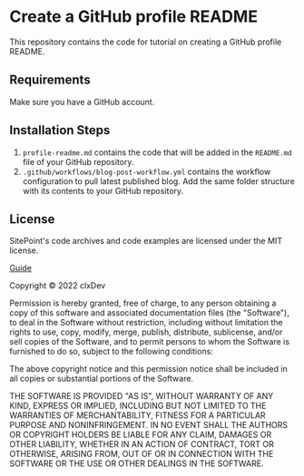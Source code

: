 # Create a GitHub profile README

This repository contains the code for tutorial on creating a GitHub profile README.

## Requirements
Make sure you have a GitHub account.

## Installation Steps

1. `profile-readme.md` contains the code that will be added in the `README.md` file of your GitHub repository.
2. `.github/workflows/blog-post-workflow.yml` contains the workflow configuration to pull latest published blog. Add the same folder structure with its contents to your GitHub repository.

## License

SitePoint's code archives and code examples are licensed under the MIT license.

[Guide](https://www.sitepoint.com/github-profile-readme/)

Copyright © 2022 clxDev

Permission is hereby granted, free of charge, to any person obtaining a copy of this software and associated documentation files (the "Software"), to deal in the Software without restriction, including without limitation the rights to use, copy, modify, merge, publish, distribute, sublicense, and/or sell copies of the Software, and to permit persons to whom the Software is furnished to do so, subject to the following conditions:

The above copyright notice and this permission notice shall be included in all copies or substantial portions of the Software.

THE SOFTWARE IS PROVIDED "AS IS", WITHOUT WARRANTY OF ANY KIND, EXPRESS OR IMPLIED, INCLUDING BUT NOT LIMITED TO THE WARRANTIES OF MERCHANTABILITY, FITNESS FOR A PARTICULAR PURPOSE AND NONINFRINGEMENT. IN NO EVENT SHALL THE AUTHORS OR COPYRIGHT HOLDERS BE LIABLE FOR ANY CLAIM, DAMAGES OR OTHER LIABILITY, WHETHER IN AN ACTION OF CONTRACT, TORT OR OTHERWISE, ARISING FROM, OUT OF OR IN CONNECTION WITH THE SOFTWARE OR THE USE OR OTHER DEALINGS IN THE SOFTWARE.

